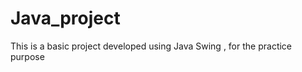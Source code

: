 # Java_project
<p>This is a basic project developed using Java Swing , for the practice purpose</p>
